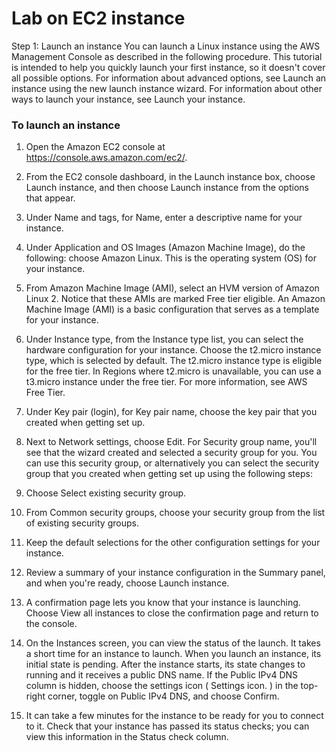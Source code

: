 <h1>Lab on EC2 instance</h1>

Step 1: Launch an instance
You can launch a Linux instance using the AWS Management Console as described in the following procedure. This tutorial is intended to help you quickly launch your first instance, so it doesn't cover all possible options. For information about advanced options, see Launch an instance using the new launch instance wizard. For information about other ways to launch your instance, see Launch your instance.

<h3>To launch an instance</h3>

1) Open the Amazon EC2 console at https://console.aws.amazon.com/ec2/.

2) From the EC2 console dashboard, in the Launch instance box, choose Launch instance, and then choose Launch instance from the options that appear.

3) Under Name and tags, for Name, enter a descriptive name for your instance.

4) Under Application and OS Images (Amazon Machine Image), do the following: choose Amazon Linux. This is the operating system (OS) for your instance.

5) From Amazon Machine Image (AMI), select an HVM version of Amazon Linux 2. Notice that these AMIs are marked Free tier eligible. An Amazon Machine Image (AMI) is a basic configuration that serves as a template for your instance.

6) Under Instance type, from the Instance type list, you can select the hardware configuration for your instance. Choose the t2.micro instance type, which is selected by default. The t2.micro instance type is eligible for the free tier. In Regions where t2.micro is unavailable, you can use a t3.micro instance under the free tier. For more information, see AWS Free Tier.

7) Under Key pair (login), for Key pair name, choose the key pair that you created when getting set up.

8) Next to Network settings, choose Edit. For Security group name, you'll see that the wizard created and selected a security group for you. You can use this security group, or alternatively you can select the security group that you created when getting set up using the following steps:

9) Choose Select existing security group.

10) From Common security groups, choose your security group from the list of existing security groups.

11) Keep the default selections for the other configuration settings for your instance.

12) Review a summary of your instance configuration in the Summary panel, and when you're ready, choose Launch instance.

13) A confirmation page lets you know that your instance is launching. Choose View all instances to close the confirmation page and return to the console.

14) On the Instances screen, you can view the status of the launch. It takes a short time for an instance to launch. When you launch an instance, its initial state is pending. After the instance starts, its state changes to running and it receives a public DNS name. If the Public IPv4 DNS column is hidden, choose the settings icon ( Settings icon. ) in the top-right corner, toggle on Public IPv4 DNS, and choose Confirm.

15) It can take a few minutes for the instance to be ready for you to connect to it. Check that your instance has passed its status checks; you can view this information in the Status check column.
